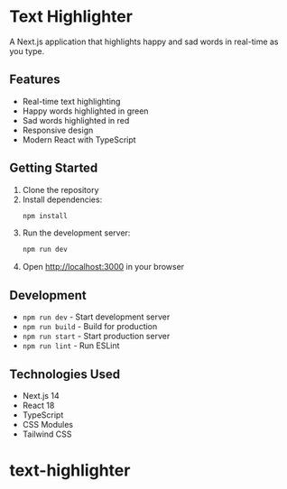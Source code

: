 # Text Highlighter

A Next.js application that highlights happy and sad words in real-time as you type.

## Features

- Real-time text highlighting
- Happy words highlighted in green
- Sad words highlighted in red
- Responsive design
- Modern React with TypeScript

## Getting Started

1. Clone the repository
2. Install dependencies:
   ```bash
   npm install
   ```
3. Run the development server:
   ```bash
   npm run dev
   ```
4. Open [http://localhost:3000](http://localhost:3000) in your browser

## Development

- `npm run dev` - Start development server
- `npm run build` - Build for production
- `npm run start` - Start production server
- `npm run lint` - Run ESLint

## Technologies Used

- Next.js 14
- React 18
- TypeScript
- CSS Modules
- Tailwind CSS
# text-highlighter
